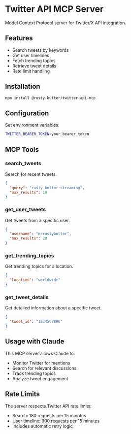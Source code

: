 # Twitter API MCP Server

Model Context Protocol server for Twitter/X API integration.

## Features

- Search tweets by keywords
- Get user timelines
- Fetch trending topics
- Retrieve tweet details
- Rate limit handling

## Installation

```bash
npm install @rusty-butter/twitter-api-mcp
```

## Configuration

Set environment variables:
```bash
TWITTER_BEARER_TOKEN=your_bearer_token
```

## MCP Tools

### search_tweets
Search for recent tweets.
```json
{
  "query": "rusty butter streaming",
  "max_results": 10
}
```

### get_user_tweets
Get tweets from a specific user.
```json
{
  "username": "mrrustybutter",
  "max_results": 20
}
```

### get_trending_topics
Get trending topics for a location.
```json
{
  "location": "worldwide"
}
```

### get_tweet_details
Get detailed information about a specific tweet.
```json
{
  "tweet_id": "1234567890"
}
```

## Usage with Claude

This MCP server allows Claude to:
- Monitor Twitter for mentions
- Search for relevant discussions
- Track trending topics
- Analyze tweet engagement

## Rate Limits

The server respects Twitter API rate limits:
- Search: 180 requests per 15 minutes
- User timeline: 900 requests per 15 minutes
- Includes automatic retry logic